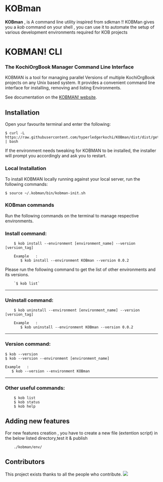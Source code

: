 # KOBman

**KOBman** , is A command line utility inspired from sdkman !!
KOBMan gives you a *kob* command on your shell , you can use it to automate the setup of various development environments required for KOB projects  





# KOBMAN! CLI
### The KochiOrgBook Manager Command Line Interface<!--Text-->

<!--Text-->

<!--
<!--[![Build Status](https://travis-ci.org/kobman/kobman-cli.svg?branch=master)](https://travis-ci.org/kobman/kobman-cli)
[![Latest Version](https://api.bintray.com/packages/kobman/generic/kobman-cli/images/download.svg) ](https://bintray.com/kobman/generic/kobman-cli/_latestVersion)
[![Backers on Open Collective](https://opencollective.com/kobman/backers/badge.svg)](#backers)
[![Sponsors on Open Collective](https://opencollective.com/kobman/sponsors/badge.svg)](#sponsors)
[![Slack](https://slack.kobman.io/badge.svg)](https://slack.kobman.io)
-->

KOBMAN is a tool for managing parallel Versions of multiple KochiOrgBook projects on any Unix based system. It provides a convenient command line interface for installing, removing and listing Environments.

See documentation on the [KOBMAN! website](https://kobman.github.io).

## Installation

Open your favourite terminal and enter the following:

    $ curl -L https://raw.githubusercontent.com/hyperledgerkochi/KOBman/dist/dist/get.kobman.io | bash

If the environment needs tweaking for KOBMAN to be installed, the installer will prompt you accordingly and ask you to restart.


### Local Installation

To install KOBMAN locally running against your local server, run the following commands:


	$ source ~/.kobman/bin/kobman-init.sh


### KOBman commands

Run the following commands on the terminal to manage respective environments.

### Install command:

        $ kob install --environment [environment_name] --version [version_tag]

        Example   :
           $ kob install --environment KOBman --version 0.0.2

Please run the following command to get the list of other environments and its versions.

	   	`$ kob list`

____________________

### Uninstall command:

        $ kob uninstall --environment [environment_name] --version [version_tag]

        Example   :
           $ kob uninstall --environment KOBman --version 0.0.2

____________________

### Version command:

    $ kob --version
    $ kob --version --environment [environment_name]

    Example   :
       $ kob --version --environment KOBman

____________________

### Other useful commands:        

        $ kob list
        $ kob status        
        $ kob help     



## Adding new features

For new features creation , you have to create a new file (extention script) in the below listed directory,test it & publish

        ./kobman/env/

## Contributors

This project exists thanks to all the people who contribute.
<a href="https://github.com/kobman/KOBman/graphs/contributors"><img src="https://i.stack.imgur.com/kk4j4.jpg" /></a>
